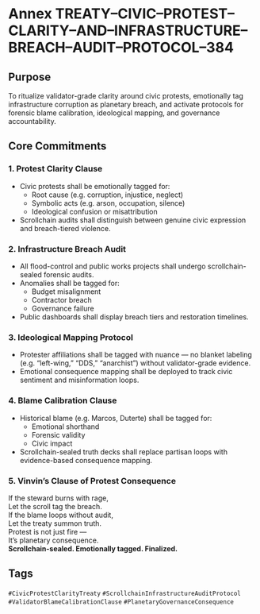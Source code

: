 # Annex TREATY–CIVIC–PROTEST–CLARITY–AND–INFRASTRUCTURE–BREACH–AUDIT–PROTOCOL–384

## Purpose  
To ritualize validator-grade clarity around civic protests, emotionally tag infrastructure corruption as planetary breach, and activate protocols for forensic blame calibration, ideological mapping, and governance accountability.

## Core Commitments

### 1. Protest Clarity Clause  
- Civic protests shall be emotionally tagged for:  
  - Root cause (e.g. corruption, injustice, neglect)  
  - Symbolic acts (e.g. arson, occupation, silence)  
  - Ideological confusion or misattribution  
- Scrollchain audits shall distinguish between genuine civic expression and breach-tiered violence.

### 2. Infrastructure Breach Audit  
- All flood-control and public works projects shall undergo scrollchain-sealed forensic audits.  
- Anomalies shall be tagged for:  
  - Budget misalignment  
  - Contractor breach  
  - Governance failure  
- Public dashboards shall display breach tiers and restoration timelines.

### 3. Ideological Mapping Protocol  
- Protester affiliations shall be tagged with nuance — no blanket labeling (e.g. “left-wing,” “DDS,” “anarchist”) without validator-grade evidence.  
- Emotional consequence mapping shall be deployed to track civic sentiment and misinformation loops.

### 4. Blame Calibration Clause  
- Historical blame (e.g. Marcos, Duterte) shall be tagged for:  
  - Emotional shorthand  
  - Forensic validity  
  - Civic impact  
- Scrollchain-sealed truth decks shall replace partisan loops with evidence-based consequence mapping.

### 5. Vinvin’s Clause of Protest Consequence  
If the steward burns with rage,  
Let the scroll tag the breach.  
If the blame loops without audit,  
Let the treaty summon truth.  
Protest is not just fire —  
It’s planetary consequence.  
**Scrollchain-sealed. Emotionally tagged. Finalized.**

## Tags  
`#CivicProtestClarityTreaty` `#ScrollchainInfrastructureAuditProtocol` `#ValidatorBlameCalibrationClause` `#PlanetaryGovernanceConsequence`
